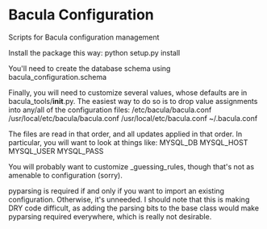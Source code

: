Bacula Configuration
======

Scripts for Bacula configuration management

Install the package this way:
python setup.py install

You'll need to create the database schema using
bacula_configuration.schema 

Finally, you will need to customize several values, whose defaults are in
bacula_tools/__init__.py.  The easiest way to do so is to drop value
assignments into any/all of the configuration files:
	/etc/bacula/bacula.conf
	/usr/local/etc/bacula/bacula.conf
	/usr/local/etc/bacula.conf
	~/.bacula.conf

The files are read in that order, and all updates applied in that order.
In particular, you will want to look at things like:
MYSQL_DB
MYSQL_HOST
MYSQL_USER
MYSQL_PASS

You will probably want to customize _guessing_rules, though that's not as
amenable to configuration (sorry).

pyparsing is required if and only if you want to import an existing
configuration.  Otherwise, it's unneeded.  I should note that this is
making DRY code difficult, as adding the parsing bits to the base class
would make pyparsing required everywhere, which is really not desirable.

